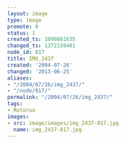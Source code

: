 ```yaml
---
layout: image
type: image
promote: 0
status: 1
created_ts: 1090861635
changed_ts: 1372159401
node_id: 817
title: IMG_2437
created: '2004-07-26'
changed: '2013-06-25'
aliases:
- "/2004/07/26/img_2437/"
- "/node/817/"
permalink: "/2004/07/26/img_2437/"
tags:
- Rotorua
images:
- src: image/images/img_2437-817.jpg
  name: img_2437-817.jpg
---
```


